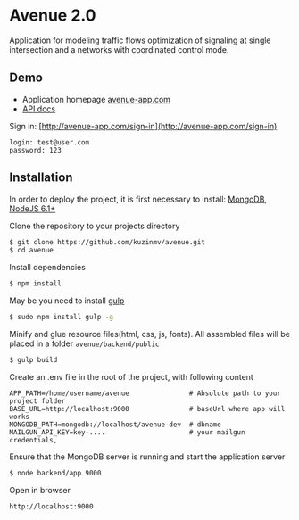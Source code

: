 # Avenue 2.0

Application for modeling traffic flows 
optimization of signaling at single intersection and a networks with coordinated control mode. 


## Demo

* Application homepage [avenue-app.com](http://avenue-app.com/)
* [API docs](http://avenue-app.com/api/doc)

Sign in: [http://avenue-app.com/sign-in](http://avenue-app.com/sign-in)
```
login: test@user.com
password: 123
```

## Installation

In order to deploy the project, it is first necessary to install:
[MongoDB](https://docs.mongodb.com/manual/installation/), [NodeJS 6.1+](https://nodejs.org/en/download/current/)


Clone the repository to your projects directory
```bash
$ git clone https://github.com/kuzinmv/avenue.git
$ cd avenue
```

Install dependencies
```bash
$ npm install
```
May be you need to install [gulp](http://gulpjs.com/)

```bash
$ sudo npm install gulp -g
```

Minify and glue resource files(html, css, js, fonts). All assembled files will be placed in a folder `avenue/backend/public`
```bash
$ gulp build
```

Create an .env file in the root of the project, with following content

```
APP_PATH=/home/username/avenue               # Absolute path to your project folder
BASE_URL=http://localhost:9000               # baseUrl where app will works
MONGODB_PATH=mongodb://localhost/avenue-dev  # dbname
MAILGUN_API_KEY=key-....                     # your mailgun credentials,
```

Ensure that the MongoDB server is running and start the application server
```bash
$ node backend/app 9000
```

Open in browser
```
http://localhost:9000
```




